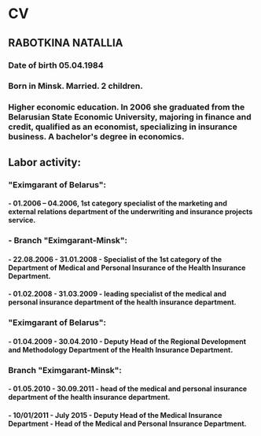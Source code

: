 # CV
 ## RABOTKINA NATALLIA
 ### Date of birth 05.04.1984
 ### Born in Minsk. Married. 2 children.
 ### Higher economic education. In 2006 she graduated from the Belarusian State Economic University, majoring in finance and credit, qualified as an economist, specializing in insurance business. A bachelor's degree in economics.
 ## Labor activity:
 ### "Eximgarant of Belarus":
 #### - 01.2006 – 04.2006, 1st category specialist of the marketing and external relations department of the underwriting and insurance projects service.
 ### - Branch "Eximgarant-Minsk": 
 #### - 22.08.2006 - 31.01.2008 - Specialist of the 1st category of the Department of Medical and Personal Insurance of the Health Insurance Department.
 #### - 01.02.2008 - 31.03.2009 - leading specialist of the medical and personal insurance department of the health insurance department.
 ### "Eximgarant of Belarus":
 #### - 01.04.2009 - 30.04.2010 - Deputy Head of the Regional Development and Methodology Department of the Health Insurance Department.
 ### Branch "Eximgarant-Minsk":
 #### - 01.05.2010 - 30.09.2011 - head of the medical and personal insurance department of the health insurance department.
 #### - 10/01/2011 - July 2015 - Deputy Head of the Medical Insurance Department - Head of the Medical and Personal Insurance Department.
